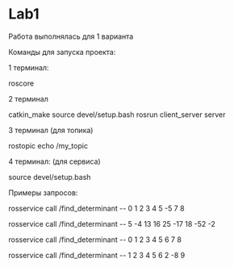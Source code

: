 # Lab1
Работа выполнялась для 1 варианта

Команды для запуска проекта:

1 терминал: 

roscore

2 терминал 

catkin_make
source devel/setup.bash
rosrun client_server server

3 терминал (для топика)

rostopic echo /my_topic

4 терминал: (для сервиса)

source devel/setup.bash

Примеры запросов:

rosservice call /find_determinant -- 0 1 2 3 4 5 -5 7 8

rosservice call /find_determinant -- 5 -4 13 16 25 -17 18 -52 -2

rosservice call /find_determinant -- 0 1 2 3 4 5 6 7 8

rosservice call /find_determinant -- 1 2 3 4 5 6 2 -8 9
